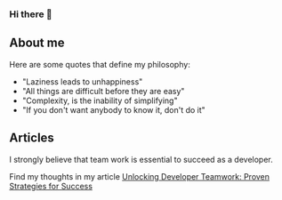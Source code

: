 ### Hi there 👋
<picture>
  <source srcset="(/public/solde-hero.jpg" width=300 >
</picture>

## About me 
Here are some quotes that define my philosophy:
- "Laziness leads to unhappiness"
- "All things are difficult before they are easy"
- "Complexity, is the inability of simplifying"
- "If you don't want anybody to know it, don't do it"

## Articles

I strongly believe that team work is essential to succeed as a developer.

Find my thoughts in my article [Unlocking Developer Teamwork: Proven Strategies for Success](https://dev.to/silverium/a-team-player-approach-416a)

<!--
**Silverium/silverium** is a ✨ _special_ ✨ repository because its `README.md` (this file) appears on your GitHub profile.

Here are some ideas to get you started:

- 🔭 I’m currently working on ...
- 🌱 I’m currently learning ...
- 👯 I’m looking to collaborate on ...
- 🤔 I’m looking for help with ...
- 💬 Ask me about ...
- 📫 How to reach me: ...
- 😄 Pronouns: ...
- ⚡ Fun fact: ...
-->